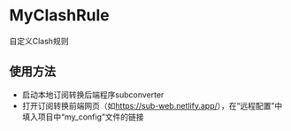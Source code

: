# MyClashRule
自定义Clash规则

## 使用方法

- 启动本地订阅转换后端程序subconverter
- 打开订阅转换前端网页（如<https://sub-web.netlify.app/>），在“远程配置”中填入项目中“my_config”文件的链接
